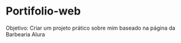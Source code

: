 # Portifolio-web

Objetivo: Criar um projeto prático sobre mim baseado na página da Barbearia Alura
